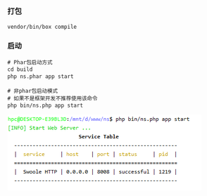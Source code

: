### 打包
```shell script
vendor/bin/box compile
```
### 启动
```shell script
# Phar包启动方式
cd build
php ns.phar app start

# 非phar包启动模式
# 如果不是框架开发不推荐使用该命令
php bin/ns.php app start
```

![](static/start.jpg)

```markdown

```
